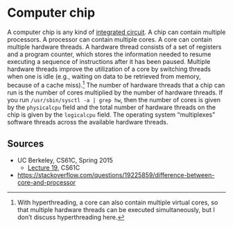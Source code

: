 # Computer chip

A computer chip is any kind of [integrated circuit](https://en.wikipedia.org/wiki/Integrated_circuit). A chip can contain multiple processors. A processor can contain multiple cores. A core can contain multiple hardware threads. A hardware thread consists of a set of registers and a program counter, which stores the information needed to resume executing a sequence of instructions after it has been paused. Multiple hardware threads improve the utilization of a core by switching threads when one is idle (e.g., waiting on data to be retrieved from memory, because of a cache miss).[^1] The number of hardware threads that a chip can run is the number of cores multiplied by the number of hardware threads. If you run `/usr/sbin/sysctl -a | grep hw`, then the number of cores is given by the `physicalcpu` field and the total number of hardware threads on the chip is given by the `logicalcpu` field. The operating system “multiplexes” software threads across the available hardware threads.

## Sources

* UC Berkeley, CS61C, Spring 2015
	* [Lecture 19](https://www.youtube.com/watch?v=2jltTEyiffc&list=PLhMnuBfGeCDM8pXLpqib90mDFJI-e1lpk&index=20), CS61C
* https://stackoverflow.com/questions/19225859/difference-between-core-and-processor

[^1]: With hyperthreading, a core can also contain multiple virtual cores, so that multiple hardware threads can be executed simultaneously, but I don’t discuss hyperthreading here.